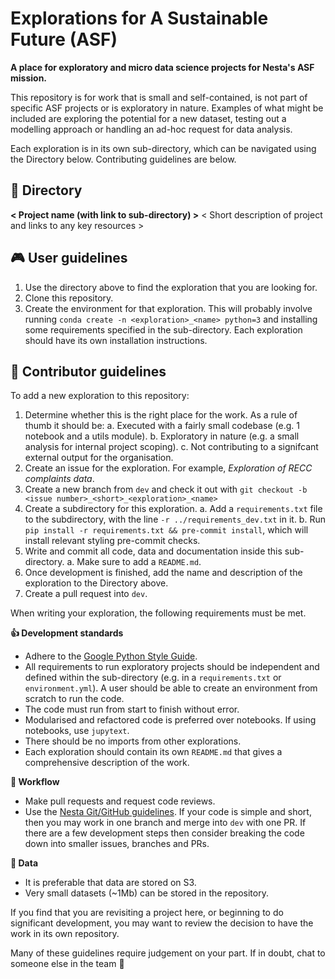# Explorations for A Sustainable Future (ASF)

**A place for exploratory and micro data science projects for Nesta's ASF mission.**

This repository is for work that is small and self-contained, is not part of specific ASF projects or is exploratory in nature. Examples of what might be included are exploring the potential for a new dataset, testing out a modelling approach or handling an ad-hoc request for data analysis.

Each exploration is in its own sub-directory, which can be navigated using the Directory below. Contributing guidelines are below.

## 📖 Directory

**< Project name (with link to sub-directory) >**
< Short description of project and links to any key resources >

## 🎮 User guidelines

1. Use the directory above to find the exploration that you are looking for.
2. Clone this repository.
3. Create the environment for that exploration. This will probably involve running `conda create -n <exploration>_<name> python=3` and installing some requirements specified in the sub-directory. Each exploration should have its own installation instructions.

## 📝 Contributor guidelines

To add a new exploration to this repository:

1. Determine whether this is the right place for the work. As a rule of thumb it should be:
   a. Executed with a fairly small codebase (e.g. 1 notebook and a utils module).
   b. Exploratory in nature (e.g. a small analysis for internal project scoping).
   c. Not contributing to a signifcant external output for the organisation.
2. Create an issue for the exploration. For example, _Exploration of RECC complaints data_.
3. Create a new branch from `dev` and check it out with `git checkout -b <issue number>_<short>_<exploration>_<name>`
4. Create a subdirectory for this exploration.
   a. Add a `requirements.txt` file to the subdirectory, with the line `-r ../requirements_dev.txt` in it.
   b. Run `pip install -r requirements.txt && pre-commit install`, which will install relevant styling pre-commit checks.
5. Write and commit all code, data and documentation inside this sub-directory.
   a. Make sure to add a `README.md`.
6. Once development is finished, add the name and description of the exploration to the Directory above.
7. Create a pull request into `dev`.

When writing your exploration, the following requirements must be met.

**👍 Development standards**

- Adhere to the [Google Python Style Guide](https://google.github.io/styleguide/pyguide.html).
- All requirements to run exploratory projects should be independent and defined within the sub-directory (e.g. in a `requirements.txt` or `environment.yml`). A user should be able to create an environment from scratch to run the code.
- The code must run from start to finish without error.
- Modularised and refactored code is preferred over notebooks. If using notebooks, use `jupytext`.
- There should be no imports from other explorations.
- Each exploration should contain its own `README.md` that gives a comprehensive description of the work.

**🔀 Workflow**

- Make pull requests and request code reviews.
- Use the [Nesta Git/GitHub guidelines](https://github.com/nestauk/github_support/blob/dev/guidelines/README.md). If your code is simple and short, then you may work in one branch and merge into `dev` with one PR. If there are a few development steps then consider breaking the code down into smaller issues, branches and PRs.

**💾 Data**

- It is preferable that data are stored on S3.
- Very small datasets (~1Mb) can be stored in the repository.

If you find that you are revisiting a project here, or beginning to do significant development, you may want to review the decision to have the work in its own repository.

Many of these guidelines require judgement on your part. If in doubt, chat to someone else in the team 🙂
